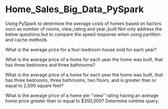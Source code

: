 # Home_Sales_Big_Data_PySpark


Using PySpark to determine the average costs of homes based on factors sucn as number of rooms, view_rating and year_built 
Not only address the below questions but to compare the speed response when using partition and cache methods 

What is the average price for a four-bedroom house sold for each year?

What is the average price of a home for each year the home was built, that has three bedrooms and three bathrooms? 

What is the average price of a home for each year the home was built, that has three bedrooms, three bathrooms, two floors, and is greater than or equal to 2,000 square feet?

What is the average price of a home per "view" rating having an average home price greater than or equal to $350,000? Determine runtime query.
